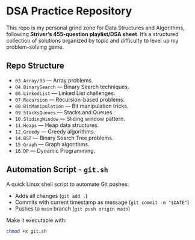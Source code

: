 # DSA Practice Repository

This repo is my personal grind zone for Data Structures and Algorithms, following **Striver’s 455-question playlist/DSA sheet**. It’s a structured collection of solutions organized by topic and difficulty to level up my problem-solving game.

## Repo Structure

- `03.Array/03` — Array problems.
- `04.BinarySearch` — Binary Search techniques.
- `06.LinkedList` — Linked List challenges.
- `07.Recursion` — Recursion-based problems.
- `08.BitManipulation` — Bit manipulation tricks.
- `09.StacksQueues` — Stacks and Queues.
- `10.SlidingWindow` — Sliding window pattern.
- `11.Heaps` — Heap data structures.
- `12.Greedy` — Greedy algorithms.
- `14.BST` — Binary Search Tree problems.
- `15.Graph` — Graph algorithms.
- `16.DP` — Dynamic Programming.

## Automation Script - `git.sh`

A quick Linux shell script to automate Git pushes:

- Adds all changes (`git add .`)
- Commits with current timestamp as message (`git commit -m "$DATE"`)
- Pushes to `main` branch (`git push origin main`)

Make it executable with:

```bash
chmod +x git.sh

